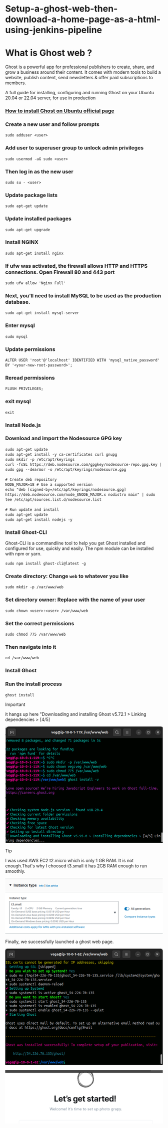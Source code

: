 # Setup-a-ghost-web-then-download-a-home-page-as-a-html-using-jenkins-pipeline
# What is Ghost web ?
   Ghost is a powerful app for professional publishers to create, share, and grow a business around their content. It comes with modern tools to build a website, 
publish content, send newsletters &amp; offer paid subscriptions to members.

A full guide for installing, configuring and running Ghost on your Ubuntu 20.04 or 22.04 server, for use in production
### [How to install Ghost on Ubuntu official page](https://ghost.org/docs/install/ubuntu/)

### Create a new user and follow prompts
    sudo adduser <user>
    
### Add user to superuser group to unlock admin privileges
    sudo usermod -aG sudo <user>

### Then log in as the new user
    sudo su - <user>
    
### Update package lists
    sudo apt-get update

### Update installed packages
    sudo apt-get upgrade
    
### Install NGINX
    sudo apt-get install nginx
    
### If ufw was activated, the firewall allows HTTP and HTTPS connections. Open Firewall 80 and 443 port
    sudo ufw allow 'Nginx Full'
    
### Next, you’ll need to install MySQL to be used as the production database.
    sudo apt-get install mysql-server

### Enter mysql
    sudo mysql
### Update permissions
    ALTER USER 'root'@'localhost' IDENTIFIED WITH 'mysql_native_password' BY '<your-new-root-password>';
### Reread permissions
    FLUSH PRIVILEGES;
### exit mysql
    exit
    
### Install Node.js
### Download and import the Nodesource GPG key
    sudo apt-get update
    sudo apt-get install -y ca-certificates curl gnupg
    sudo mkdir -p /etc/apt/keyrings
    curl -fsSL https://deb.nodesource.com/gpgkey/nodesource-repo.gpg.key | sudo gpg --dearmor -o /etc/apt/keyrings/nodesource.gpg
    
    # Create deb repository
    NODE_MAJOR=18 # Use a supported version
    echo "deb [signed-by=/etc/apt/keyrings/nodesource.gpg] https://deb.nodesource.com/node_$NODE_MAJOR.x nodistro main" | sudo tee /etc/apt/sources.list.d/nodesource.list
    
    # Run update and install
    sudo apt-get update
    sudo apt-get install nodejs -y
    
### Install Ghost-CLI
Ghost-CLI is a commandline tool to help you get Ghost installed and configured for use, quickly and easily. The npm module can be installed with npm or yarn.

    sudo npm install ghost-cli@latest -g


### Create directory: Change `web` to whatever you like
    sudo mkdir -p /var/www/web

### Set directory owner: Replace <user> with the name of your user
    sudo chown <user>:<user> /var/www/web

### Set the correct permissions
    sudo chmod 775 /var/www/web

### Then navigate into it
    cd /var/www/web
    
### Install Ghost
### Run the install process
    ghost install
  
> [!IMPORTANT]
>  it hangs up here "Downloading and installing Ghost v5.72.1 > Linking dependencies > [4/5]

![image](1.png)

> [!TIP]
> I was used AWS EC2 t2.micro which is only 1 GB RAM. It is not enough.That's why I choosed t3.small it has 2GB RAM enough to run smoothly.

![image](4.png)

Finally, we successfully launched a ghost web page.

![image](2.png)

![image](5.png)
                     


